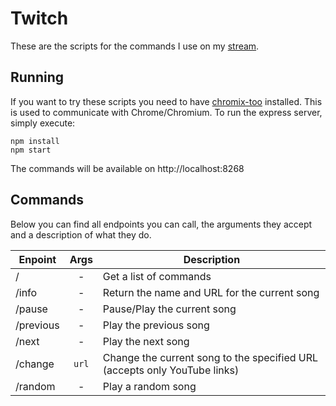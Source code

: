 # Twitch
These are the scripts for the commands I use on my [stream](https://www.twitch.tv/nglgzz).


## Running
If you want to try these scripts you need to have [chromix-too](https://github.com/smblott-github/chromix-too)
installed. This is used to communicate with Chrome/Chromium. To run the express
server, simply execute:

```
npm install
npm start
```

The commands will be available on http://localhost:8268


## Commands
Below you can find all endpoints you can call, the arguments they accept and a
description of what they do.

| Enpoint         | Args  | Description                                                               |
|-----------------|:-----:|---------------------------------------------------------------------------|
| /               | -     | Get a list of commands                                                    |
| /info           | -     | Return the name and URL for the current song                              |
| /pause          | -     | Pause/Play the current song                                               |
| /previous       | -     | Play the previous song                                                    |
| /next           | -     | Play the next song                                                        |
| /change         | `url` | Change the current song to the specified URL (accepts only YouTube links) |
| /random         | -     | Play a random song                                                        |
